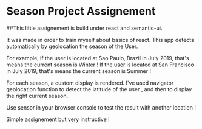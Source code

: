 # Season Project Assignement


##This little assignement is build under react and semantic-ui.

It was made in order to train myself about basics of react. 
This app detects automatically by geolocation the season of the User. 

For example, if the user is located at Sao Paulo, Brazil in July 2019, that's means the current season is Winter ! 
If the user is located at San Francisco in July 2019, that's means the current season is Summer !

For each season, a custom display is rendered.
I've used navigator geolocation function to detect the latitude of the user , and then to display the right current season.

Use sensor in your browser console to test the result with another location !

Simple assignement but very instructive !
